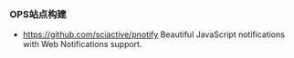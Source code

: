
### OPS站点构建
- https://github.com/sciactive/pnotify 
Beautiful JavaScript notifications with Web Notifications support. 
